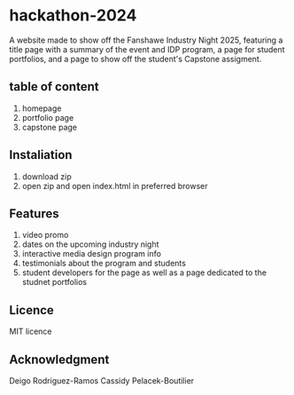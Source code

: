 # hackathon-2024

A website made to show off the Fanshawe Industry Night 2025, featuring a title page with a summary of the event and IDP program, a page for student portfolios, and a page to show off the student's Capstone assigment.

## table of content
1. homepage
2. portfolio page
3. capstone page

## Instaliation
1. download zip
2. open zip and open index.html in preferred browser

## Features 
1. video promo
2. dates on the upcoming industry night
3. interactive media design program info
4. testimonials about the program and students
5. student developers for the page as well as a page dedicated to the studnet portfolios

## Licence
MIT licence

## Acknowledgment
Deigo Rodriguez-Ramos
Cassidy Pelacek-Boutilier
